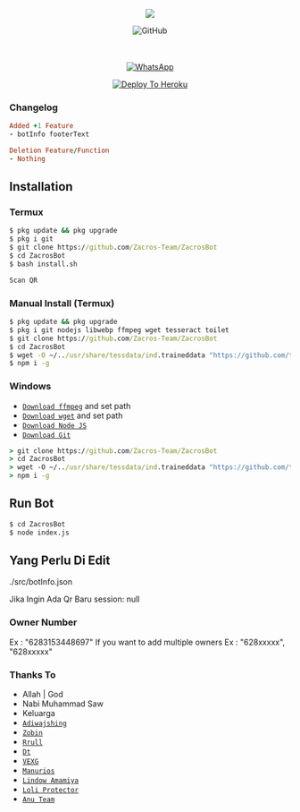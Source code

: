 
<p align="center">
  <img alig src="https://avatars.githubusercontent.com/u/91892491?s=200&v=4"/>
</p>

<p align="center">
<div align="center">
<img alt="GitHub" src="https://img.shields.io/badge/WHATSAPP%20BOT%20BY%20ZACROS%20TEAM-636363?style=for-the-badge&logoColor=darkgreen"/>
<br><br><br>
</div>
  
<p align="center">
<a href="https://chat.whatsapp.com/BoWdkqEtgbaBmINjVsDmzD"><img alt="WhatsApp" src="https://img.shields.io/badge/WhatsApp%20Group-25D366?style=for-the-badge&logo=whatsapp&logoColor=white"/></a>
</p>

<p align="center">
<a href="https://heroku.com/deploy?template=https://github.com/Zacros-Team/ZacrosBot/"><img alt="Deploy To Heroku" src="https://www.herokucdn.com/deploy/button.svg"/></a>
</p>

### Changelog
```rb
Added +1 Feature
- botInfo footerText

Deletion Feature/Function
- Nothing
```

## Installation

### Termux
```cmd
$ pkg update && pkg upgrade
$ pkg i git
$ git clone https://github.com/Zacros-Team/ZacrosBot
$ cd ZacrosBot
$ bash install.sh

Scan QR
```

### Manual Install (Termux)
```cmd
$ pkg update && pkg upgrade
$ pkg i git nodejs libwebp ffmpeg wget tesseract toilet
$ git clone https://github.com/Zacros-Team/ZacrosBot
$ cd ZacrosBot
$ wget -O ~/../usr/share/tessdata/ind.traineddata "https://github.com/tesseract-ocr/tessdata/blob/master/ind.traineddata?raw=true"
$ npm i -g
```

### Windows
* [`Download ffmpeg`](https://ffmpeg.org/download.html#build-windows) and set path
* [`Download wget`](https://eternallybored.org/misc/wget/releases/) and set path
* [`Download Node JS`](https://nodejs.org/en/download/)
* [`Download Git`](https://git-scm.com/downloads)
```cmd
> git clone https://github.com/Zacros-Team/ZacrosBot
> cd ZacrosBot
> wget -O ~/../usr/share/tessdata/ind.traineddata "https://github.com/tesseract-ocr/tessdata/blob/master/ind.traineddata?raw=true"
> npm i -g
```

## Run Bot
```cmd
$ cd ZacrosBot
$ node index.js
```

## Yang Perlu Di Edit
 
./src/botInfo.json

Jika Ingin Ada Qr Baru session: null 

### Owner Number
  Ex : "6283153448697"
  If you want to add multiple owners
   Ex : "628xxxxx",
        "628xxxxx"

### Thanks To

* Allah | God
* Nabi Muhammad Saw
* Keluarga
* [`Adiwajshing`](https://github.com/adiwajshing/Baileys)
* [`Zobin`](https://github.com/Zobin33)
* [`Rrull`](https://github.com/arl03)
* [`Dt`](https://github.com/Dete4)
* [`VEXG`](https://github.com/VEXG)
* [`Manurios`](http://wa.me/50377257600)
* [`Lindow Amamiya`](https://github.com/mccnlight) 
* [`Loli Protector`](https://github.com/Arya-was) 
* [`Anu Team`](https://chat.whatsapp.com/JMGFxm0SSEF9Ajm0MWJtzh) 


